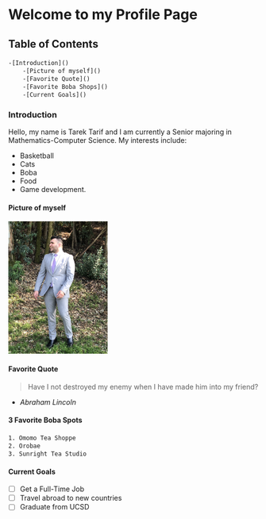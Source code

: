 # Welcome to my Profile Page

## Table of Contents
    -[Introduction]()
        -[Picture of myself]()
        -[Favorite Quote]()
        -[Favorite Boba Shops]()
        -[Current Goals]()

### Introduction
Hello, my name is Tarek Tarif and I am currently a Senior majoring in Mathematics-Computer Science. My interests include:
- Basketball 
- Cats
- Boba
- Food
- Game development. 
#### Picture of myself
<img src="./ttarif.jpg" alt="picture" width="200"/>

#### Favorite Quote
> Have I not destroyed my enemy when I have made him into my friend? 
- *Abraham Lincoln* 

#### 3 Favorite Boba Spots
    1. Omomo Tea Shoppe
    2. Orobae
    3. Sunright Tea Studio

####
#### Current Goals
- [ ]  Get a Full-Time Job
- [ ]  Travel abroad to new countries
- [ ]  Graduate from UCSD